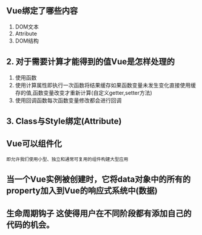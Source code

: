 ## Vue绑定了哪些内容
1. DOM文本  
2. Attribute
3. DOM结构
## 2. 对于需要计算才能得到的值Vue是怎样处理的
1. 使用函数
2. 使用计算属性即执行一次函数将结果缓存如果函数变量未发生变化直接使用缓存的值,函数变量改变才重新计算(自定义getter,setter方法)
3. 使用回调函数每次函数变量修改都会进行回调
## 3. Class与Style绑定(Attribute)

##  Vue可以组件化
`即允许我们使用小型、独立和通常可复用的组件构建大型应用`
## 当一个Vue实例被创建时，它将data对象中的所有的property加入到Vue的响应式系统中(数据)
## 生命周期钩子 这使得用户在不同阶段都有添加自己的代码的机会。